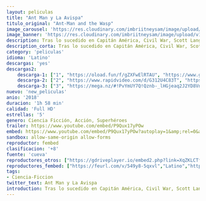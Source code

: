 ```yaml
---
layout: peliculas
title: "Ant Man y La Avispa"
titulo_original: "Ant-Man and the Wasp"
image_carousel: 'https://res.cloudinary.com/imbriitneysam/image/upload/v1542405023/ant-poster-min.jpg'
image_banner: 'https://res.cloudinary.com/imbriitneysam/image/upload/v1542405023/ant-banner-min.jpg'
description: Tras lo sucedido en Capitán América, Civil War, Scott Lang (Paul Rudd), también conocido como Ant-Man, debe lidiar a la par con las consecuencias de sus acciones como superhéroe y como padre. Mientras él intenta equilibrar su vida familiar y sus responsabilidades como Ant-Man, Hope Van Dyne (Evangeline Lilly) y Hank Pym (Michael Douglas) necesitarán su ayuda para realizar una misión muy urgente. Scott tendrá, una vez más, que ponerse su traje y aprender a luchar junto a The Wasp para formar un equipo que logre destapar secretos de su pasado.
description_corta: Tras lo sucedido en Capitán América, Civil War, Scott Lang (Paul Rudd), también conocido como Ant-Man, debe lidiar a la par con las consecuencias de sus acciones como superhéroe y como padre. Mientras él intenta equilibrar su vida familiar y sus...
category: 'peliculas'
idioma: 'Latino'
descargas: 'yes'
descargas2:
    descarga-1: ["1", "https://oload.fun/f/gZXFwElRTAU", "https://www.google.com/s2/favicons?domain=openload.co","OpenLoad","https://res.cloudinary.com/imbriitneysam/image/upload/v1541473684/mexico.png", "Latino", "Full HD"]
    descarga-2: ["2", "https://www.rapidvideo.com/d/G312U4C83T", "https://www.google.com/s2/favicons?domain=www.rapidvideo.com","RapidVideo","https://res.cloudinary.com/imbriitneysam/image/upload/v1541473684/mexico.png", "Latino", "Full HD"]
    descarga-3: ["3", "https://mega.nz/#!PvYmUY7Q!Qznb-_lHGjeaq2J2YD8VnoUYkHRciXQTjFABiIAFe5k", "https://www.google.com/s2/favicons?domain=mega.nz","Mega","https://res.cloudinary.com/imbriitneysam/image/upload/v1541473684/mexico.png", "Latino", "Full HD"]
nuevo: 'new_peliculas'
anio: '2018'
duracion: '1h 58 min'
calidad: 'Full HD'
estrellas: '5'
genero: Ciencia Ficción, Acción, Superhéroes
trailer: https://www.youtube.com/embed/P9Qux17yPOw
embed: https://www.youtube.com/embed/P9Qux17yPOw?autoplay=1&amp;rel=0&amp;hd=1&border=0&wmode=opaque&enablejsapi=1&modestbranding=1&controls=1&showinfo=0
sandbox: allow-same-origin allow-forms
reproductor: fembed
clasificacion: '+8'
fuente: 'cueva'
reproductores_otros: ["https://gdriveplayer.io/embed2.php?link=XqZKLCTfXfHK2fSFyJ5THwewr1uxEfR2BWRro0Vp77x8FetJQbiFFgGS8Zczpyal1wO1zNJ6XEVL%252B%252B1LL9uihYbT69u7xyiWzqXyGiEcKr5KM9xRALz17jwHEimGoYO5Io38Jqml5XyKu9dwfjKQtPByre80XZXd1urrLfvy6AMOpdYXqMf8KDBOdbyAc%252Fmm7sDkb2StZ10IKhXWwW%252BJTX","Latino","https://movcloud.net/embed/ct-kANxJ4i_w","Latino"]
reproductores_fembed: ["https://feurl.com/v/549y8-5qxvl","Latino","https://feurl.com/v/5dj01udg08jzk75","Latino","https://feurl.com/v/np6jgc222q4-1xr","Latino","https://animekao.xyz/v/7zv-wl1229x","Latino"]
tags:
- Ciencia-Ficcion
twitter_text: Ant Man y La Avispa
introduction: Tras lo sucedido en Capitán América, Civil War, Scott Lang (Paul Rudd), también conocido como Ant-Man, debe lidiar a la par con las consecuencias de sus acciones como superhéroe y como padre. Mientras él intenta equilibrar su vida familiar y sus
---
```












